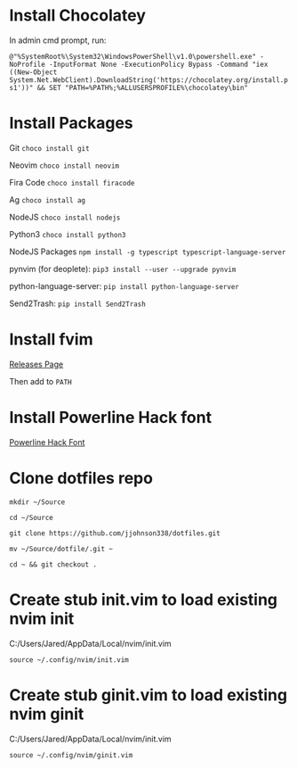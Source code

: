 # Install Chocolatey
In admin cmd prompt, run:

`@"%SystemRoot%\System32\WindowsPowerShell\v1.0\powershell.exe" -NoProfile -InputFormat None -ExecutionPolicy Bypass -Command "iex ((New-Object System.Net.WebClient).DownloadString('https://chocolatey.org/install.ps1'))" && SET "PATH=%PATH%;%ALLUSERSPROFILE%\chocolatey\bin"`

# Install Packages
Git `choco install git`

Neovim `choco install neovim`

Fira Code `choco install firacode`

Ag `choco install ag`

NodeJS `choco install nodejs`

Python3 `choco install python3`

NodeJS Packages `npm install -g typescript typescript-language-server`

pynvim (for deoplete): `pip3 install --user --upgrade pynvim`

python-language-server: `pip install python-language-server`

Send2Trash: `pip install Send2Trash`

# Install fvim

[Releases Page](https://github.com/yatli/fvim/releases)

Then add to `PATH`

# Install Powerline Hack font

[Powerline Hack Font](https://github.com/powerline/fonts/tree/master/Hack)


# Clone dotfiles repo
`mkdir ~/Source`

`cd ~/Source`

`git clone https://github.com/jjohnson338/dotfiles.git`

`mv ~/Source/dotfile/.git ~`

`cd ~ && git checkout .`

# Create stub init.vim to load existing nvim init
C:/Users/Jared/AppData/Local/nvim/init.vim

```
source ~/.config/nvim/init.vim
```
# Create stub ginit.vim to load existing nvim ginit
C:/Users/Jared/AppData/Local/nvim/init.vim

```
source ~/.config/nvim/ginit.vim
```
